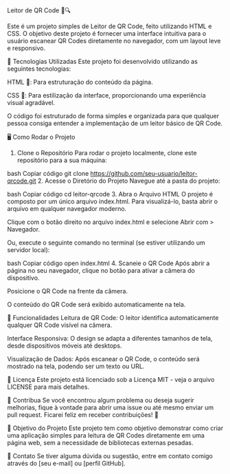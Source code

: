 Leitor de QR Code 📱🔍


Este é um projeto simples de Leitor de QR Code, feito utilizando HTML e CSS. O objetivo deste projeto é fornecer uma interface intuitiva para o usuário escanear QR Codes diretamente no navegador, com um layout leve e responsivo.


🚀 Tecnologias Utilizadas
Este projeto foi desenvolvido utilizando as seguintes tecnologias:

HTML 📝: Para estruturação do conteúdo da página.

CSS 🎨: Para estilização da interface, proporcionando uma experiência visual agradável.


O código foi estruturado de forma simples e organizada para que qualquer pessoa consiga entender a implementação de um leitor básico de QR Code.


🖥 Como Rodar o Projeto
1. Clone o Repositório
Para rodar o projeto localmente, clone este repositório para a sua máquina:

bash
Copiar código
git clone https://github.com/seu-usuario/leitor-qrcode.git
2. Acesse o Diretório do Projeto
Navegue até a pasta do projeto:

bash
Copiar código
cd leitor-qrcode
3. Abra o Arquivo HTML
O projeto é composto por um único arquivo index.html. Para visualizá-lo, basta abrir o arquivo em qualquer navegador moderno.

Clique com o botão direito no arquivo index.html e selecione Abrir com > Navegador.

Ou, execute o seguinte comando no terminal (se estiver utilizando um servidor local):

bash
Copiar código
open index.html
4. Scaneie o QR Code
Após abrir a página no seu navegador, clique no botão para ativar a câmera do dispositivo.

Posicione o QR Code na frente da câmera.

O conteúdo do QR Code será exibido automaticamente na tela.


🔧 Funcionalidades
Leitura de QR Code: O leitor identifica automaticamente qualquer QR Code visível na câmera.

Interface Responsiva: O design se adapta a diferentes tamanhos de tela, desde dispositivos móveis até desktops.

Visualização de Dados: Após escanear o QR Code, o conteúdo será mostrado na tela, podendo ser um texto ou URL.


📄 Licença
Este projeto está licenciado sob a Licença MIT - veja o arquivo LICENSE para mais detalhes.


🤝 Contribua
Se você encontrou algum problema ou deseja sugerir melhorias, fique à vontade para abrir uma issue ou até mesmo enviar um pull request. Ficarei feliz em receber contribuições! 🚀


🎯 Objetivo do Projeto
Este projeto tem como objetivo demonstrar como criar uma aplicação simples para leitura de QR Codes diretamente em uma página web, sem a necessidade de bibliotecas externas pesadas.


💬 Contato
Se tiver alguma dúvida ou sugestão, entre em contato comigo através do [seu e-mail] ou [perfil GitHub].
